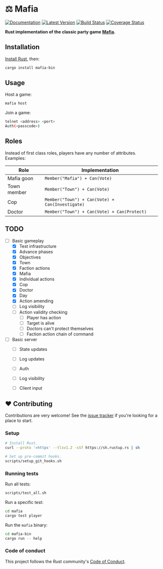 # ⚖️ Mafia

[![Documentation](https://docs.rs/mafia/badge.svg)](https://docs.rs/mafia) [![Latest Version](https://img.shields.io/crates/v/mafia.svg)](https://crates.io/crates/mafia) [![Build Status](https://travis-ci.org/calder/mafia.svg?branch=master)](https://travis-ci.org/calder/mafia) [![Coverage Status](https://coveralls.io/repos/github/calder/mafia/badge.svg?branch=master)](https://coveralls.io/github/calder/mafia?branch=master)

**Rust implementation of the classic party game [Mafia](https://en.wikipedia.org/wiki/Mafia_(party_game)).**



## Installation

[Install Rust](https://rustup.rs/), then:

```sh
cargo install mafia-bin
```



## Usage

Host a game:

```sh
mafia host
```

Join a game:

```sh
telnet <address> <port>
Auth(<passcode>)
```



## Roles

Instead of first class roles, players have any number of attributes. Examples:

| Role | Implementation |
| ---- | -------------- |
| Mafia goon | `Member("Mafia") + Can(Vote)` |
| Town member | `Member("Town") + Can(Vote)` |
| Cop | `Member("Town") + Can(Vote) + Can(Investigate)` |
| Doctor | `Member("Town") + Can(Vote) + Can(Protect)` |



## TODO

* [ ] Basic gameplay
    * [X] Test infrastructure
    * [X] Advance phases
    * [X] Objectives
    * [X] Town
    * [X] Faction actions
    * [X] Mafia
    * [X] Individual actions
    * [X] Cop
    * [X] Doctor
    * [X] Day
    * [X] Action amending
    * [ ] Log visibility
    * [ ] Action validity checking
        * [ ] Player has action
        * [ ] Target is alive
        * [ ] Doctors can't protect themselves
        * [ ] Faction action chain of command
* [ ] Basic server
    * [ ] State updates
    * [ ] Log updates
    * [ ] Auth
    * [ ] Log visibility
    * [ ] Client input



## ❤️ Contributing

Contributions are very welcome! See the [issue tracker](https://github.com/calder/rust-mafia/issues) if you're looking for a place to start.

### Setup

```sh
# Install Rust.
curl --proto '=https' --tlsv1.2 -sSf https://sh.rustup.rs | sh

# Set up pre-commit hooks.
scripts/setup_git_hooks.sh
```

### Running tests

Run all tests:

```sh
scripts/test_all.sh
```

Run a specific test:

```sh
cd mafia
cargo test player
```

Run the `mafia` binary:

```sh
cd mafia-bin
cargo run -- help
```

### Code of conduct

This project follows the Rust community's [Code of Conduct](https://www.rust-lang.org/policies/code-of-conduct).
